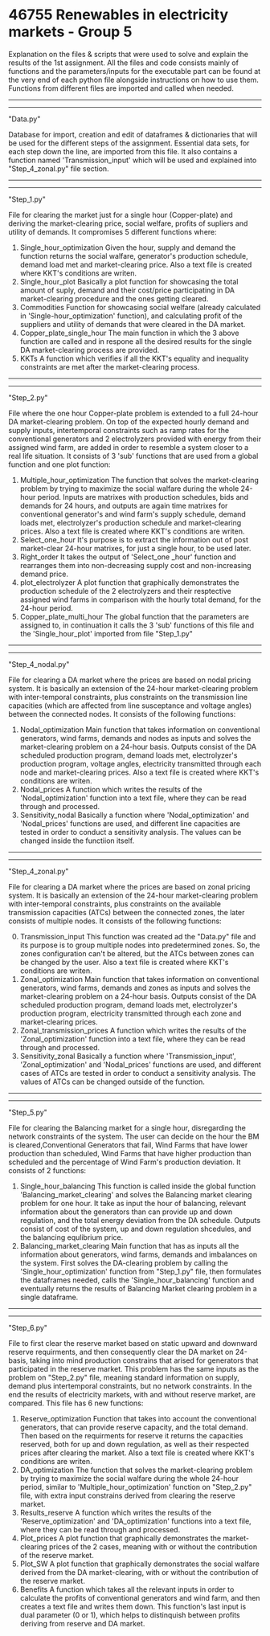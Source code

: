 # 46755 Renewables in electricity markets - Group 5 
Explanation on the files & scripts that were used to solve and explain the results of the 1st assignment.
All the files and code consists mainly of functions and the parameters/inputs for the executable part can be found at the very end of each python file alongside instructions on how to use them. Functions from different files are imported and called when needed.

----------------------------
----------------------------
"Data.py"

Database for import, creation and edit of dataframes & dictionaries that will be used for the different steps of the assignment. Essential data sets, for each step down the line, are imported from this file. It also contains a function named 'Transmission_input' which will be used and explained into "Step_4_zonal.py" file section.

----------------------------
----------------------------
"Step_1.py"

File for clearing the market just for a single hour (Copper-plate) and deriving the market-clearing price, social welfare, profits of supliers and utility of demands. It compromises 5 different functions where:

1) Single_hour_optimization
	Given the hour, supply and demand the function returns the social walfare, generator's production schedule, demand load met and market-clearing price. Also a text file is created where KKT's conditions are writen.
2) Single_hour_plot
	Basically a plot function for showcasing the total amount of suply, demand and their cost/price participating in DA market-clearing procedure and the ones getting cleared. 
3) Commodities
	Function for showcasing social welfare (already calculated in 'Single-hour_optimization' function), and calculating profit of the suppliers and utility of demands that were cleared in the DA market.
4) Copper_plate_single_hour
	The main function in which the 3 above function are called and in respone all the desired results for the single DA market-clearing process are provided.
5) KKTs
	A function which verifies if all the KKT's equality and inequality constraints are met after the market-clearing process.

----------------------------
----------------------------
"Step_2.py"

File where the one hour Copper-plate problem is extended to a full 24-hour DA market-clearing problem. On top of the expected hourly demand and supply inputs, intertemporal constraints such as ramp rates for the conventional generators and 2 electrolyzers provided with energy from their assigned wind farm, are added in order to resemble a system closer to a real life situation. It consists of 3 'sub' functions that are used from a global function and one plot function:

1) Multiple_hour_optimization
	The function that solves the market-clearing problem by trying to maximize the social walfare during the whole 24-hour period. Inputs are matrixes with production schedules, bids and demands for 24 hours, and outputs are again time matrixes for conventional generator's and wind farm's supply schedule, demand loads met, electrolyzer's production schedule and market-clearing prices. Also a text file is created where KKT's conditions are writen.
2) Select_one_hour
	It's purpose is to extract the information out of post market-clear 24-hour matrixes, for just a single hour, to be used later.
3) Right_order
	It takes the output of 'Select_one _hour' function and rearranges them into non-decreasing supply cost and non-increasing demand price. 
4) plot_electrolyzer
	A plot function that graphically demonstrates the production schedule of the 2 electrolyzers and their resptective assigned wind farms in comparison with the hourly total demand, for the 24-hour period.
5) Copper_plate_multi_hour
	The global function that the parameters are assigned to, in continuation it calls the 3 'sub' functions of this file and the 'Single_hour_plot' imported from file "Step_1.py"

----------------------------
----------------------------
"Step_4_nodal.py"

File for clearing a DA market where the prices are based on nodal pricing system. It is basically an extension of the 24-hour market-clearing problem with inter-temporal constraints, plus constraints on the transmission line capacities (which are affected from line susceptance and voltage angles) between the connected nodes. It consists of the following functions:

1) Nodal_optimization
    Main function that takes information on conventional generators, wind farms, demands and nodes as inputs and solves the market-clearing problem on a 24-hour basis. Outputs consist of the DA scheduled production program, demand loads met, electrolyzer's production program, voltage angles, electricity transmitted through each node and market-clearing prices. Also a text file is created where KKT's conditions are writen.
2) Nodal_prices
    A function which writes the results of the 'Nodal_optimization' function into a text file, where they can be read through and processed.
3) Sensitivity_nodal
	Basically a function where 'Nodal_optimization' and 'Nodal_prices' functions are used, and different line capacities are tested in order to conduct a sensitivity analysis. The values can be changed inside the functiion itself.

----------------------------
----------------------------
"Step_4_zonal.py"

File for clearing a DA market where the prices are based on zonal pricing system. It is basically an extension of the 24-hour market-clearing problem with inter-temporal constraints, plus constraints on the available transmission capacities (ATCs) between the connected zones, the later consists of multiple nodes. It consists of the following functions:

0) Transmission_input
    This function was created ad the "Data.py" file and its purpose is to group multiple nodes into predetermined zones. So, the zones configuration can't be altered, but the ATCs between zones can be changed by the user. Also a text file is created where KKT's conditions are writen.
1) Zonal_optimization
    Main function that takes information on conventional generators, wind farms, demands and zones as inputs and solves the market-clearing problem on a 24-hour basis. Outputs consist of the DA scheduled production program, demand loads met, electrolyzer's production program, electricity transmitted through each zone and market-clearing prices.
2) Zonal_transmission_prices
    A function which writes the results of the 'Zonal_optimization' function into a text file, where they can be read through and processed.
3) Sensitivity_zonal
    Basically a function where 'Transmission_input', 'Zonal_optimization' and 'Nodal_prices' functions are used, and different cases of ATCs are tested in order to conduct a sensitivity analysis. The values of ATCs can be changed outside of the function.


----------------------------
----------------------------
"Step_5.py"

File for clearing the Balancing market for a single hour, disregarding the network constraints of the system. The user can decide on the hour the BM is cleared,Conventional Generators that fail, Wind Farms that have lower production than scheduled, Wind Farms that have higher production than scheduled and the percentage of Wind Farm's production deviation. It consists of 2 functions:

1) Single_hour_balancing
    This function is called inside the global function 'Balancing_market_clearing' and solves the Balancing market clearing problem for one hour. It take as input the hour of balancing, relevant information about the generators than can provide up and down regulation, and the total energy deviation from the DA schedule. Outputs consist of cost of the system, up and down regulation shcedules, and the balancing equlibrium price.
2) Balancing_market_clearing
    Main function that has as inputs all the information about generators, wind farms, demands and imbalances on the system. First solves the DA-clearing problem by calling the 'Single_hour_optimization' function from "Step_1.py" file, then formulates the dataframes needed, calls the 'Single_hour_balancing' function and eventually returns the results of Balancing Market clearing problem in a single dataframe.

----------------------------
----------------------------
"Step_6.py"

File to first clear the reserve market based on static upward and downward reserve requirments, and then consequently clear the DA market on 24-basis, taking into mind production constrains that arised for generators that participated in the reserve market. This problem has the same inputs as the problem on "Step_2.py" file, meaning standard information on supply, demand plus intertemporal constraints, but no network constraints. In the end the results of electricity markets, with and without reserve market, are compared. This file has 6 new functions:

1) Reserve_optimization
    Function that takes into account the conventional generators, that can provide reserve capacity, and the total demand. Then based on the requirments for reserve it returns the capacities reserved, both for up and down regulation, as well as their respected prices after clearing the market. Also a text file is created where KKT's conditions are writen.
2) DA_optimization
    The function that solves the market-clearing problem by trying to maximize the social walfare during the whole 24-hour period, similar to 'Multiple_hour_optimization' function on "Step_2.py" file, with extra input constrains derived from clearing the reserve market.
3) Results_reserve
    A function which writes the results of the 'Reserve_optimization' and 'DA_optimization' functions into a text file, where they can be read through and processed.
4) Plot_prices
    A plot function that graphically demonstrates the market-clearing prices of the 2 cases, meaning with or without the contribution of the reserve market.
5) Plot_SW
    A plot function that graphically demonstrates the social walfare derived from the DA market-clearing, with or without the contribution of the reserve market.
6) Benefits
    A function which takes all the relevant inputs in order to calculate the profits of conventional generators and wind farm, and then creates a text file and writes them down. This function's last input is dual parameter (0 or 1), which helps to distinquish between profits deriving from reserve and DA market.


